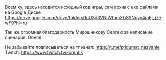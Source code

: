 Всем ку, здесь находится исходный код игры,
сам архив с exe файлами на Google Диске: https://drive.google.com/drive/folders/1uU3d3VNIWfnmXlaSSNoyv4mEj_jzewF9?hl=ru


Так же огромная благодарность Мирошникову Сергею за написание сценария. Обнял

Не забывайте подписываться на
тг канал: https://t.me/pridumat_nazvanie
Twitch: https://www.twitch.tv/korentik
